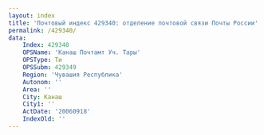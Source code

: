 ```yaml
---
layout: index
title: 'Почтовый индекс 429340: отделение почтовой связи Почты России'
permalink: /429340/
data:
    Index: 429340
    OPSName: 'Канаш Почтамт Уч. Тары'
    OPSType: Ти
    OPSSubm: 429349
    Region: 'Чувашия Республика'
    Autonom: ''
    Area: ''
    City: Канаш
    City1: ''
    ActDate: '20060918'
    IndexOld: ''
---
```

